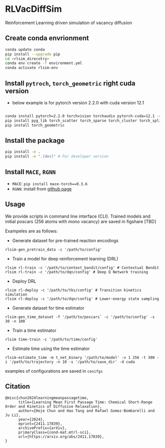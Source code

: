 # RLVacDiffSim
Reinforcement Learning driven simulation of vacancy diffusion

## Create conda envrionment

```bash
conda update conda
pip install --upgrade pip
cd <rlsim_direcotry>
conda env create -f environment.yml
conda activate rlsim-env
```

## Install `pytroch`, `torch_geometric` right cuda version

- below example is for pytorch version 2.2.0 with cuda version 12.1

```bash

conda install pytorch=2.2.0 torchvision torchaudio pytorch-cuda=12.1 -c pytorch -c nvidia
pip install pyg_lib torch_scatter torch_sparse torch_cluster torch_spline_conv -f https://data.pyg.org/whl/torch-2.2.0+cu121.html
pip install torch_geometric

```

## Install the package

```bash
pip install -e .
pip install -e ".[dev]" # For developer version
```

## Install `MACE`, `RGNN`
- `MACE`: `pip install mace-torch==0.3.6`
- `RGNN`: install from [github page](https://github.com/learningmatter-mit/ReactionGraphNeuralNetwork)

## Usage
We provide scripts in command line interface (CLI).
Trained models and initial poscars (256 atoms with mono vacancy) are saved in figshare [TBD]

Exampeles are as follows:

- Generate dataset for pre-trained reaction encodings

```
rlsim-gen_pretrain_data -c '/path/to/config'
```

- Train a model for deep reinforcement learning (DRL)
```
rlsim rl-train -c '/path/to/context_bandit/config' # Contextual Bendit
rlsim rl-train -c '/path/to/dqn/config' # Deep Q Network training
```
- Deploy DRL 
```
rlsim rl-deploy -c '/path/to/tks/config' # Transition kinetics simulation
rlsim rl-deploy -c '/path/to/dqn/config' # Lower-energy state sampling
```
- Generate dataset for time estimator
```
rlsim-gen_time_dataset -f '/path/to/poscars` -c '/path/to/config' -s 30 -n 100
```
- Train a time estimator
```
rlsim time-train -c '/path/to/time/config' 
```
- Estimate time using the time estimator
```
rlsim-estimate_time -m t_net_binary '/path/to/model' -v 1 256 -t 300 -i '/path/to/trajectory -n 10 -s '/path/to/save_dir' -d cuda
```
examples of configurations are saved in `conifgs`

## Citation
```
@misc{chun2024learningmeanpassagetime,
      title={Learning Mean First Passage Time: Chemical Short-Range Order and Kinetics of Diffusive Relaxation}, 
      author={Hoje Chun and Hao Tang and Rafael Gomez-Bombarelli and Ju Li},
      year={2024},
      eprint={2411.17839},
      archivePrefix={arXiv},
      primaryClass={cond-mat.mtrl-sci},
      url={https://arxiv.org/abs/2411.17839}, 
}
```